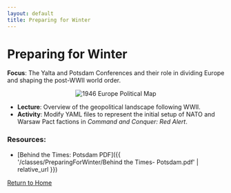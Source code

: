 ```yaml
---
layout: default
title: Preparing for Winter
---
```


# Preparing for Winter

**Focus**: The Yalta and Potsdam Conferences and their role in dividing Europe and shaping the post-WWII world order.

<div style="text-align: center;">
  <img src="{{ '/classes/PreparingForWinter/1946_Europe_Political.jpg' | relative_url }}" alt="1946 Europe Political Map" style="max-width: 80%; height: auto;">
</div>

- **Lecture**: Overview of the geopolitical landscape following WWII.
- **Activity**: Modify YAML files to represent the initial setup of NATO and Warsaw Pact factions in *Command and Conquer: Red Alert*.

### Resources:
- [Behind the Times: Potsdam PDF]({{ '/classes/PreparingForWinter/Behind the Times- Potsdam.pdf' | relative_url }})

[Return to Home](../)
